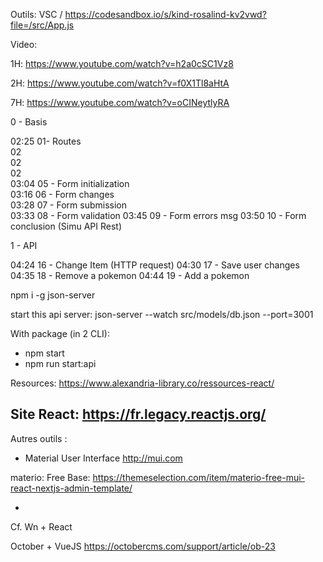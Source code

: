 
Outils: VSC / https://codesandbox.io/s/kind-rosalind-kv2vwd?file=/src/App.js

Video:

1H: https://www.youtube.com/watch?v=h2a0cSC1Vz8


2H: https://www.youtube.com/watch?v=f0X1Tl8aHtA


7H: https://www.youtube.com/watch?v=oCINeytlyRA

0 - Basis

02:25 01- Routes   
02  
02  
02  
03:04 05 - Form initialization  
03:16 06 - Form changes  
03:28 07 - Form submission  
03:33 08 - Form validation
03:45 09 - Form errors msg
03:50 10 - Form conclusion
           (Simu API Rest)

1 - API 



04:24 16 - Change Item (HTTP request)
04:30 17 - Save user changes
04:35 18 - Remove a pokemon
04:44 19 - Add a pokemon


npm i -g json-server

start this api server:
json-server --watch src/models/db.json --port=3001

With package (in 2 CLI):
- npm start
- npm run start:api

Resources:
https://www.alexandria-library.co/ressources-react/


Site React:
https://fr.legacy.reactjs.org/
----

Autres outils :

- Material User Interface
http://mui.com

materio:
Free Base:
https://themeselection.com/item/materio-free-mui-react-nextjs-admin-template/


- 
Cf. Wn + React

October + VueJS
https://octobercms.com/support/article/ob-23